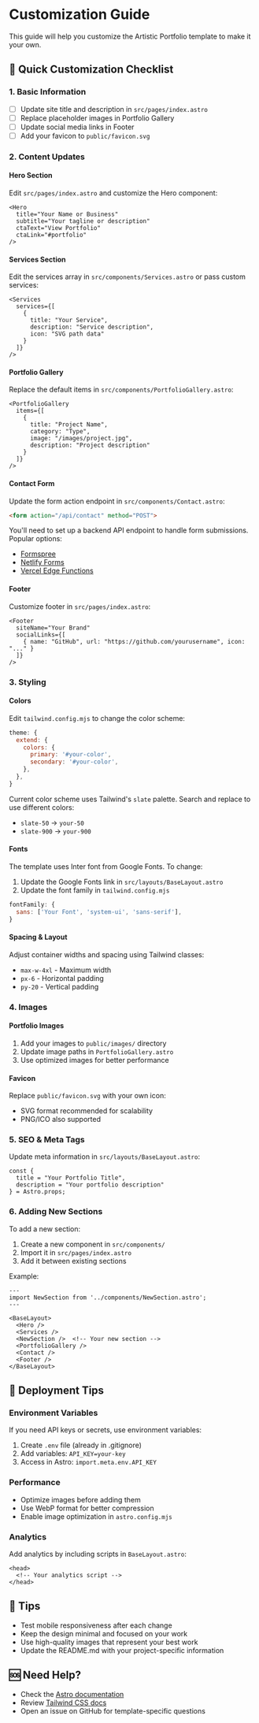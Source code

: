 # Customization Guide

This guide will help you customize the Artistic Portfolio template to make it your own.

## 🎨 Quick Customization Checklist

### 1. Basic Information
- [ ] Update site title and description in `src/pages/index.astro`
- [ ] Replace placeholder images in Portfolio Gallery
- [ ] Update social media links in Footer
- [ ] Add your favicon to `public/favicon.svg`

### 2. Content Updates

#### Hero Section
Edit `src/pages/index.astro` and customize the Hero component:

```astro
<Hero 
  title="Your Name or Business"
  subtitle="Your tagline or description"
  ctaText="View Portfolio"
  ctaLink="#portfolio"
/>
```

#### Services Section
Edit the services array in `src/components/Services.astro` or pass custom services:

```astro
<Services 
  services={[
    {
      title: "Your Service",
      description: "Service description",
      icon: "SVG path data"
    }
  ]}
/>
```

#### Portfolio Gallery
Replace the default items in `src/components/PortfolioGallery.astro`:

```astro
<PortfolioGallery 
  items={[
    {
      title: "Project Name",
      category: "Type",
      image: "/images/project.jpg",
      description: "Project description"
    }
  ]}
/>
```

#### Contact Form
Update the form action endpoint in `src/components/Contact.astro`:

```html
<form action="/api/contact" method="POST">
```

You'll need to set up a backend API endpoint to handle form submissions. Popular options:
- [Formspree](https://formspree.io/)
- [Netlify Forms](https://www.netlify.com/products/forms/)
- [Vercel Edge Functions](https://vercel.com/docs/concepts/functions/edge-functions)

#### Footer
Customize footer in `src/pages/index.astro`:

```astro
<Footer 
  siteName="Your Brand"
  socialLinks={[
    { name: "GitHub", url: "https://github.com/yourusername", icon: "..." }
  ]}
/>
```

### 3. Styling

#### Colors
Edit `tailwind.config.mjs` to change the color scheme:

```js
theme: {
  extend: {
    colors: {
      primary: '#your-color',
      secondary: '#your-color',
    },
  },
}
```

Current color scheme uses Tailwind's `slate` palette. Search and replace to use different colors:
- `slate-50` → `your-50`
- `slate-900` → `your-900`

#### Fonts
The template uses Inter font from Google Fonts. To change:

1. Update the Google Fonts link in `src/layouts/BaseLayout.astro`
2. Update the font family in `tailwind.config.mjs`

```js
fontFamily: {
  sans: ['Your Font', 'system-ui', 'sans-serif'],
}
```

#### Spacing & Layout
Adjust container widths and spacing using Tailwind classes:
- `max-w-4xl` - Maximum width
- `px-6` - Horizontal padding
- `py-20` - Vertical padding

### 4. Images

#### Portfolio Images
1. Add your images to `public/images/` directory
2. Update image paths in `PortfolioGallery.astro`
3. Use optimized images for better performance

#### Favicon
Replace `public/favicon.svg` with your own icon:
- SVG format recommended for scalability
- PNG/ICO also supported

### 5. SEO & Meta Tags
Update meta information in `src/layouts/BaseLayout.astro`:

```astro
const { 
  title = "Your Portfolio Title", 
  description = "Your portfolio description" 
} = Astro.props;
```

### 6. Adding New Sections

To add a new section:

1. Create a new component in `src/components/`
2. Import it in `src/pages/index.astro`
3. Add it between existing sections

Example:
```astro
---
import NewSection from '../components/NewSection.astro';
---

<BaseLayout>
  <Hero />
  <Services />
  <NewSection />  <!-- Your new section -->
  <PortfolioGallery />
  <Contact />
  <Footer />
</BaseLayout>
```

## 🚀 Deployment Tips

### Environment Variables
If you need API keys or secrets, use environment variables:

1. Create `.env` file (already in .gitignore)
2. Add variables: `API_KEY=your-key`
3. Access in Astro: `import.meta.env.API_KEY`

### Performance
- Optimize images before adding them
- Use WebP format for better compression
- Enable image optimization in `astro.config.mjs`

### Analytics
Add analytics by including scripts in `BaseLayout.astro`:

```astro
<head>
  <!-- Your analytics script -->
</head>
```

## 📝 Tips

- Test mobile responsiveness after each change
- Keep the design minimal and focused on your work
- Use high-quality images that represent your best work
- Update the README.md with your project-specific information

## 🆘 Need Help?

- Check the [Astro documentation](https://docs.astro.build)
- Review [Tailwind CSS docs](https://tailwindcss.com/docs)
- Open an issue on GitHub for template-specific questions
